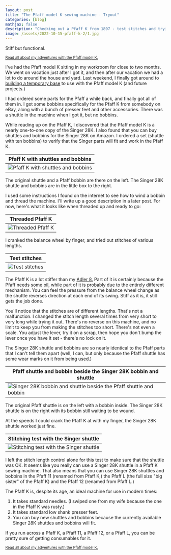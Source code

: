 ```yaml
---
layout: post
title: "The Pfaff model K sewing machine - Tryout"
categories: [blog]
mathjax: false
description: "Checking out a Pfaff K from 1897 - test stitches and trying out a Singer 28K shuttle and bobbins."
image: /assets/2022-10-15-pfaff-k-2/1.jpg
---
```

Stiff but functional.

<sub>[Read all about my adventures with the Pfaff model K.](pfaff-k-toc)</sub>

I've had the Pfaff model K sitting in my workroom for close to two months.  We went on vacation just after I got it, and then after our vacation we had a lot to do around the house and yard.  Last weekend, I finally got around to [building a temporary base](sewingmachinecradle) to use with the Pfaff model K (and future projects.)

I had ordered some parts for the Pfaff a while back, and finally got all of them in.  I got some bobbins specifically for the Pfaff K from somebody on eBay, along with a bunch of presser feet and other accessories.  There was a shuttle in the machine when I got it, but no bobbins.

While reading up on the Pfaff K, I discovered that the Pfaff model K is a nearly one-to-one copy of the Singer 28K.  I also found that you can buy shuttles and bobbins for the Singer 28K on Amazon.  I ordered a set (shuttle with ten bobbins) to verify that the Singer parts will fit and work in the Pfaff K.

|Pfaff K with shuttles and bobbins|
|---------------------------------|
|![Pfaff K with shuttles and bobbins](/assets/2022-10-15-pfaff-k-2/1.jpg)|

The original shuttle and a Pfaff bobbin are there on the left.  The Singer 28K shuttle and bobbins are in the little box to the right.

I used some instructions I found on the internet to see how to wind a bobbin and thread the machine.  I'll write up a good description in a later post.  For now, here's what it looks like when threaded up and ready to go:

|Threaded Pfaff K|
|----------------|
|![Threaded Pfaff K](/assets/2022-10-15-pfaff-k-2/2.jpg)|

I cranked the balance wheel by finger, and tried out stitches of various lengths.

|Test stitches|
|-------------|
|![Test stitches](/assets/2022-10-15-pfaff-k-2/3.jpg)|

The Pfaff K is a lot stiffer than my [Adler 8.](adler-toc)  Part of it is certainly because the Pfaff needs some oil, while part of it is probably due to the entirely different mechanism.  You can feel the pressure from the balance wheel change as the shuttle reverses direction at each end of its swing.  Stiff as it is, it still gets the job done.

You'll notice that the stitches are of different lengths.  That's not a malfunction.  I changed the stitch length several times from very short to very long while trying it out.  There's no reverse on this machine, and no limit to keep you from making the stitches too short.  There's not even a scale.  You adjust the lever, try it on a scrap, then hope you don't bump the lever once you have it set - there's no lock on it.

The Singer 28K shuttle and bobbins are so nearly identical to the Pfaff parts that I can't tell them apart (well, I can, but only because the Pfaff shuttle has some wear marks on it from being used.)

|Pfaff shuttle and bobbin beside the Singer 28K bobbin and shuttle|
|-----------------------------|
|![Singer 28K bobbin and shuttle beside the Pfaff shuttle and bobbin](/assets/2022-10-15-pfaff-k-2/4.jpg)|

The original Pfaff shuttle is on the left with a bobbin inside.  The Singer 28K shuttle is on the right with its bobbin still waiting to be wound.

At the speeds I could crank the Pfaff K at with my finger, the Singer 28K shuttle worked just fine.

|Stitching test with the Singer shuttle|
|--------------------------------------|
|![Stitching test with the Singer shuttle](/assets/2022-10-15-pfaff-k-2/5.jpg)|

I left the stitch length control alone for this test to make sure that the shuttle was OK.  It seems like you really can use a Singer 28K shuttle in a Pfaff K sewing machine.  That also means that you can use Singer 28K shuttles and bobbins in the Pfaff 11 (renamed from Pfaff K,) the Pfaff L (the full size "big sister" of the Pfaff K) and the Pfaff 12 (renamed from Pfaff L.)

The Pfaff K is, despite its age, an ideal machine for use in modern times:
1. It takes standard needles. (I swiped one from my wife because the one in the Pfaff K was rusty.)
2. It takes standard low shank presser feet.
3. You can buy new shuttles and bobbins because the currently available Singer 28K shuttles and bobbins will fit.

If you run across a Pfaff K, a Pfaff 11, a Pfaff 12, or a Pfaff L, you can be pretty sure of getting consumables for it.

<sub>[Read all about my adventures with the Pfaff model K.](pfaff-k-toc)</sub>





